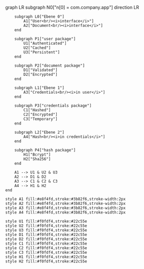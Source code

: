 


graph LR
    subgraph N0["n[0] = com.company.app"]
        direction LR
        
        subgraph L0["Ebene 0"]
            A1["User<br/><i>interface</i>"]
            A2["Document<br/><i>interface</i>"]
        end
        
        subgraph P1["user package"]
            U1["Authenticated"]
            U2["Cached"]
            U3["Persistent"]
        end
        
        subgraph P2["document package"]
            D1["Validated"]
            D2["Encrypted"]
        end
        
        subgraph L1["Ebene 1"]
            A3["Credentials<br/><i>in user</i>"]
        end
        
        subgraph P3["credentials package"]
            C1["Hashed"]
            C2["Encrypted"]
            C3["Temporary"]
        end
        
        subgraph L2["Ebene 2"]
            A4["Hash<br/><i>in credentials</i>"]
        end
        
        subgraph P4["hash package"]
            H1["Bcrypt"]
            H2["Sha256"]
        end
        
        A1 --> U1 & U2 & U3
        A2 --> D1 & D2
        A3 --> C1 & C2 & C3
        A4 --> H1 & H2
    end
    
    style A1 fill:#e8f4fd,stroke:#3b82f6,stroke-width:2px
    style A2 fill:#e8f4fd,stroke:#3b82f6,stroke-width:2px
    style A3 fill:#e8f4fd,stroke:#3b82f6,stroke-width:2px
    style A4 fill:#e8f4fd,stroke:#3b82f6,stroke-width:2px
    
    style U1 fill:#f0fdf4,stroke:#22c55e
    style U2 fill:#f0fdf4,stroke:#22c55e
    style U3 fill:#f0fdf4,stroke:#22c55e
    style D1 fill:#f0fdf4,stroke:#22c55e
    style D2 fill:#f0fdf4,stroke:#22c55e
    style C1 fill:#f0fdf4,stroke:#22c55e
    style C2 fill:#f0fdf4,stroke:#22c55e
    style C3 fill:#f0fdf4,stroke:#22c55e
    style H1 fill:#f0fdf4,stroke:#22c55e
    style H2 fill:#f0fdf4,stroke:#22c55e
